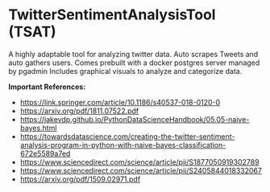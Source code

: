 # TwitterSentimentAnalysisTool (TSAT)
 A highly adaptable tool for analyzing twitter data. 
 Auto scrapes Tweets and auto gathers users. Comes prebuilt with a docker postgres server managed by pgadmin
 Includes graphical visuals to analyze and categorize data. 

**Important References:**
* https://link.springer.com/article/10.1186/s40537-018-0120-0
* https://arxiv.org/pdf/1811.07522.pdf
* https://jakevdp.github.io/PythonDataScienceHandbook/05.05-naive-bayes.html
* https://towardsdatascience.com/creating-the-twitter-sentiment-analysis-program-in-python-with-naive-bayes-classification-672e5589a7ed
* https://www.sciencedirect.com/science/article/pii/S1877050919302789
* https://www.sciencedirect.com/science/article/pii/S2405844018332067
* https://arxiv.org/pdf/1509.02971.pdf
